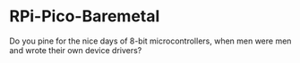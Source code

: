 # RPi-Pico-Baremetal

Do you pine for the nice days of 8-bit microcontrollers, when men were men and wrote their own device drivers?
